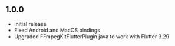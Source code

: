 
## 1.0.0

* Initial release
* Fixed Android and MacOS bindings
* Upgraded FFmpegKitFlutterPlugin.java to work with Flutter 3.29